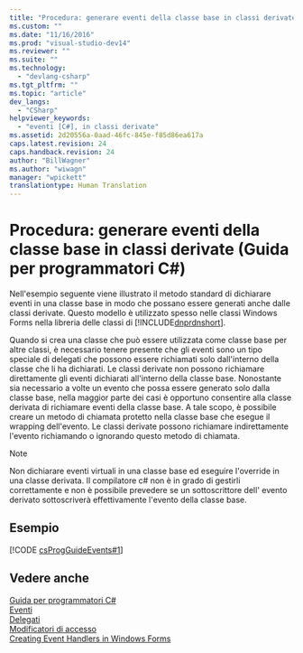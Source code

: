 ```yaml
---
title: "Procedura: generare eventi della classe base in classi derivate (Guida per programmatori C#) | Microsoft Docs"
ms.custom: ""
ms.date: "11/16/2016"
ms.prod: "visual-studio-dev14"
ms.reviewer: ""
ms.suite: ""
ms.technology: 
  - "devlang-csharp"
ms.tgt_pltfrm: ""
ms.topic: "article"
dev_langs: 
  - "CSharp"
helpviewer_keywords: 
  - "eventi [C#], in classi derivate"
ms.assetid: 2d20556a-0aad-46fc-845e-f85d86ea617a
caps.latest.revision: 24
caps.handback.revision: 24
author: "BillWagner"
ms.author: "wiwagn"
manager: "wpickett"
translationtype: Human Translation
---
```

# Procedura: generare eventi della classe base in classi derivate (Guida per programmatori C#)
Nell'esempio seguente viene illustrato il metodo standard di dichiarare eventi in una classe base in modo che possano essere generati anche dalle classi derivate.  Questo modello è utilizzato spesso nelle classi Windows Forms nella libreria delle classi di [!INCLUDE[dnprdnshort](../../../csharp/getting-started/includes/dnprdnshort_md.md)].  
  
 Quando si crea una classe che può essere utilizzata come classe base per altre classi, è necessario tenere presente che gli eventi sono un tipo speciale di delegati che possono essere richiamati solo dall'interno della classe che li ha dichiarati.  Le classi derivate non possono richiamare direttamente gli eventi dichiarati all'interno della classe base.  Nonostante sia necessario a volte un evento che possa essere generato solo dalla classe base, nella maggior parte dei casi è opportuno consentire alla classe derivata di richiamare eventi della classe base.  A tale scopo, è possibile creare un metodo di chiamata protetto nella classe base che esegue il wrapping dell'evento.  Le classi derivate possono richiamare indirettamente l'evento richiamando o ignorando questo metodo di chiamata.  
  
> [!NOTE]
>  Non dichiarare eventi virtuali in una classe base ed eseguire l'override in una classe derivata.  Il compilatore c\# non è in grado di gestirli correttamente e non è possibile prevedere se un sottoscrittore dell' evento derivato sottoscriverà effettivamente l'evento della classe base.  
  
## Esempio  
 [!CODE [csProgGuideEvents#1](../CodeSnippet/VS_Snippets_VBCSharp/csProgGuideEvents#1)]  
  
## Vedere anche  
 [Guida per programmatori C\#](../../../csharp/programming-guide/index.md)   
 [Eventi](../../../csharp/programming-guide/events/index.md)   
 [Delegati](../../../csharp/programming-guide/delegates/index.md)   
 [Modificatori di accesso](../../../csharp/programming-guide/classes-and-structs/access-modifiers.md)   
 [Creating Event Handlers in Windows Forms](../Topic/Creating%20Event%20Handlers%20in%20Windows%20Forms.md)